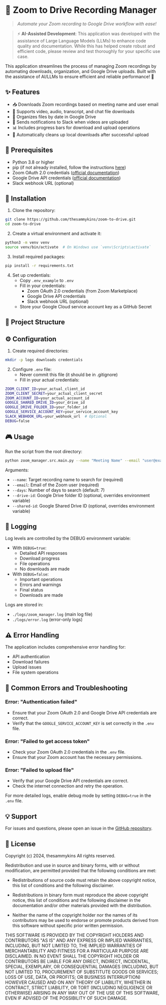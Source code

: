 # 🎥 Zoom to Drive Recording Manager

> *Automate your Zoom recording to Google Drive workflow with ease!*

> ⚡ **AI-Assisted Development**: This application was developed with the assistance of Large Language Models (LLMs) to enhance code quality and documentation. While this has helped create robust and efficient code, please review and test thoroughly for your specific use case.

This application streamlines the process of managing Zoom recordings by automating downloads, organization, and Google Drive uploads. Built with the assistance of AI/LLMs to ensure efficient and reliable performance! 🚀

## ✨ Features

- 📥 Downloads Zoom recordings based on meeting name and user email
- 🎯 Supports video, audio, transcript, and chat file downloads
- 📁 Organizes files by date in Google Drive
- 💬 Sends notifications to Slack when videos are uploaded
- 📊 Includes progress bars for download and upload operations
- 🧹 Automatically cleans up local downloads after successful upload

## 🔧 Prerequisites

- Python 3.8 or higher
- pip (if not already installed, follow the instructions [here](https://pip.pypa.io/en/stable/installation/))
- Zoom OAuth 2.0 credentials ([official documentation](https://marketplace.zoom.us/docs/guides/auth/oauth/))
- Google Drive API credentials ([official documentation](https://developers.google.com/drive/api/v3/quickstart/python))
- Slack webhook URL (optional)

## 🚀 Installation

1. Clone the repository:
```bash
git clone https://github.com/thesammykins/zoom-to-drive.git
cd zoom-to-drive
```

2. Create a virtual environment and activate it:
```bash
python3 -m venv venv
source venv/bin/activate  # On Windows use `venv\Scripts\activate`
```

3. Install required packages:
```bash
pip install -r requirements.txt
```

4. Set up credentials:
    - Copy `.env_example` to `.env`
    - Fill in your credentials:
      - Zoom OAuth 2.0 credentials (from Zoom Marketplace)
      - Google Drive API credentials
      - Slack webhook URL (optional)
    - Store your Google Cloud service account key as a GitHub Secret

## 📁 Project Structure

## ⚙️ Configuration

1. Create required directories:
```bash
mkdir -p logs downloads credentials
```

2. Configure `.env` file:
   - Never commit this file (it should be in .gitignore)
   - Fill in your actual credentials:
```bash
ZOOM_CLIENT_ID=your_actual_client_id
ZOOM_CLIENT_SECRET=your_actual_client_secret
ZOOM_ACCOUNT_ID=your_actual_account_id
GOOGLE_SHARED_DRIVE_ID=your_drive_id
GOOGLE_DRIVE_FOLDER_ID=your_folder_id
GOOGLE_SERVICE_ACCOUNT_KEY=your_service_account_key
SLACK_WEBHOOK_URL=your_webhook_url  # Optional
DEBUG=false
```

## 🎮 Usage

Run the script from the root directory:
```bash
python zoom_manager.src.main.py --name "Meeting Name" --email "user@example.com" --days 7
```

Arguments:
- `--name`: Target recording name to search for (required)
- `--email`: Email of the Zoom user (required)
- `--days`: Number of days to search (default: 7)
- `--drive-id`: Google Drive folder ID (optional, overrides environment variable)
- `--shared-id`: Google Shared Drive ID (optional, overrides environment variable)

## 📝 Logging

Log levels are controlled by the DEBUG environment variable:
- With `DEBUG=true`:
  - Detailed API responses
  - Download progress
  - File operations
  - No downloads are made
- With `DEBUG=false`:
  - Important operations
  - Errors and warnings
  - Final status
  - Downloads are made

Logs are stored in:
- `./logs/zoom_manager.log` (main log file)
- `./logs/error.log` (error-only logs)

## ⚠️ Error Handling

The application includes comprehensive error handling for:
- API authentication
- Download failures
- Upload issues
- File system operations

## 🔧 Common Errors and Troubleshooting

### Error: "Authentication failed"
- Ensure that your Zoom OAuth 2.0 and Google Drive API credentials are correct.
- Verify that the `GOOGLE_SERVICE_ACCOUNT_KEY` is set correctly in the `.env` file.

### Error: "Failed to get access token"
- Check your Zoom OAuth 2.0 credentials in the `.env` file.
- Ensure that your Zoom account has the necessary permissions.

### Error: "Failed to upload file"
- Verify that your Google Drive API credentials are correct.
- Check the internet connection and retry the operation.

For more detailed logs, enable debug mode by setting `DEBUG=true` in the `.env` file.

## 💡 Support

For issues and questions, please open an issue in the [GitHub repository](https://github.com/thesammykins/zoom-to-gdrive/issues).

## 📜 License

Copyright (c) 2024, thesammykins
All rights reserved.

Redistribution and use in source and binary forms, with or without
modification, are permitted provided that the following conditions are met:

* Redistributions of source code must retain the above copyright notice, this
  list of conditions and the following disclaimer.

* Redistributions in binary form must reproduce the above copyright notice,
  this list of conditions and the following disclaimer in the documentation
  and/or other materials provided with the distribution.

* Neither the name of the copyright holder nor the names of its
  contributors may be used to endorse or promote products derived from
  this software without specific prior written permission.

THIS SOFTWARE IS PROVIDED BY THE COPYRIGHT HOLDERS AND CONTRIBUTORS "AS IS"
AND ANY EXPRESS OR IMPLIED WARRANTIES, INCLUDING, BUT NOT LIMITED TO, THE
IMPLIED WARRANTIES OF MERCHANTABILITY AND FITNESS FOR A PARTICULAR PURPOSE ARE
DISCLAIMED. IN NO EVENT SHALL THE COPYRIGHT HOLDER OR CONTRIBUTORS BE LIABLE
FOR ANY DIRECT, INDIRECT, INCIDENTAL, SPECIAL, EXEMPLARY, OR CONSEQUENTIAL
DAMAGES (INCLUDING, BUT NOT LIMITED TO, PROCUREMENT OF SUBSTITUTE GOODS OR
SERVICES; LOSS OF USE, DATA, OR PROFITS; OR BUSINESS INTERRUPTION) HOWEVER
CAUSED AND ON ANY THEORY OF LIABILITY, WHETHER IN CONTRACT, STRICT LIABILITY,
OR TORT (INCLUDING NEGLIGENCE OR OTHERWISE) ARISING IN ANY WAY OUT OF THE USE
OF THIS SOFTWARE, EVEN IF ADVISED OF THE POSSIBILITY OF SUCH DAMAGE.

